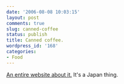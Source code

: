```yaml
---
date: '2006-08-08 10:03:15'
layout: post
comments: true
slug: canned-coffee
status: publish
title: Canned coffee.
wordpress_id: '168'
categories:
- Food
---
```


[An entire website about it.](http://www.cannedcoffee.com/) It's a Japan thing.
